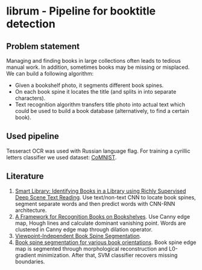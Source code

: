# librum - Pipeline for booktitle detection

## **Problem statement**

Managing and finding books in large collections often leads to tedious manual work. In addition, sometimes books may be missing or misplaced.
We can build a following algorithm:
* Given a bookshelf photo, it segments different book spines.
* On each book spine it locates the title (and splits in into separate characters).
* Text recognition algorithm transfers title photo into actual text which could be used to build a book database (alternatively, to find a certain book).


## **Used pipeline**

Tesseract OCR was used with Russian language flag.
For training a cyrillic letters classifier we used dataset: [CoMNIST](https://github.com/GregVial/CoMNIST).

## **Literature**
1.  [Smart Library: Identifying Books in a Library using Richly Supervised Deep
Scene Text Reading](https://arxiv.org/pdf/1611.07385.pdf). Use text/non-text CNN to locate book spines, segment separate words and then predict words with CNN-RNN architecture.
2. [A Framework for Recognition Books on Bookshelves](https://www.researchgate.net/publication/220778125_A_Framework_for_Recognition_Books_on_Bookshelves). Use Canny edge map, Hough lines and calculate dominant vanishing point. Words are clustered in Canny edge map through dilation operator. 
3. [Viewpoint-Independent Book Spine Segmentation](https://www.researchgate.net/publication/269299980_Viewpoint-independent_book_spine_segmentation).
4. [Book spine segmentation for various book orientations](https://www.researchgate.net/publication/300412373_Book_spine_segmentation_for_various_book_orientations). Book spine edge map is segmented through morphological reconstruction and L0-gradient minimization. After that, SVM classifier recovers missing boundaries. 
